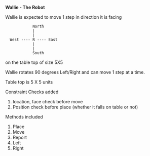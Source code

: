 **Wallie - The Robot**

Wallie is expected to move 1 step in direction it is facing

                North
                |
                |
      West ---- R ---- East
                |
                |
                South
               
 on the table top of size 5X5
 
 Wallie rotates 90 degrees Left/Right and can move 1 step at a time.
 
 Table top is 5 X 5 units
 
 Constraint Checks added
 
 1. location, face check before move
 2. Position check before place (whether it falls on table or not)
 
 Methods included
 1. Place
 2. Move
 3. Report
 4. Left
 4. Right 
